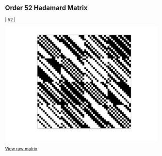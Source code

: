 ## Order 52 Hadamard Matrix

| 52 |

<img src="52.png" class="img-responsive" alt=""> 

[View raw matrix](order52.txt)
